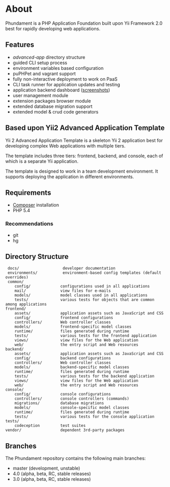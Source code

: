 About
=====

Phundament is a PHP Application Foundation built upon Yii Framework 2.0 best for rapidly developing web
applications.

Features
--------

- *advanced-app* directory structure
- guided CLI setup process
- environment variables based configuration
- puPHPet and vagrant support
- fully non-interactive deployment to work on PaaS
- CLI task runner for application updates and testing
- application backend dashboard ([screenshots](https://plus.google.com/+Phundament/posts/7y1TkmmsrcN?pid=6070967303804764434&oid=114873431066202526630))
- user management module
- extension packages browser module
- extended database migration support
- extended model & crud code generators

Based upon Yii2 Advanced Application Template
---------------------------------------------

Yii 2 Advanced Application Template is a skeleton Yii 2 application best for
developing complex Web applications with multiple tiers.

The template includes three tiers: frontend, backend, and console, each of which
is a separate Yii application.

The template is designed to work in a team development environment. It supports
deploying the application in different environments.


Requirements
------------

- [Composer](http://getcomposer.org/doc/00-intro.md#installation-nix) installation
- PHP 5.4

### Recommendations

- git
- hg

Directory Structure
-------------------

```
 docs/                   developer documentation
 environments/           environment-based config templates (default overrides)
 common/
    config/             configurations used in all applications
    mail/               view files for e-mails
    models/             model classes used in all applications
    tests/              various tests for objects that are common among applications
frontend/
    assets/             application assets such as JavaScript and CSS
    config/             frontend configurations
    controllers/        Web controller classes
    models/             frontend-specific model classes
    runtime/            files generated during runtime
    tests/              various tests for the frontend application
    views/              view files for the Web application
    web/                the entry script and Web resources
backend/
    assets/             application assets such as JavaScript and CSS
    config/             backend configurations
    controllers/        Web controller classes
    models/             backend-specific model classes
    runtime/            files generated during runtime
    tests/              various tests for the backend application
    views/              view files for the Web application
    web/                the entry script and Web resources
console/
    config/             console configurations
    controllers/        console controllers (commands)
    migrations/         database migrations
    models/             console-specific model classes
    runtime/            files generated during runtime
    tests/              various tests for the console application
tests/
    codeception         test suites
vendor/                 dependent 3rd-party packages
```

Branches
--------

The Phundament repository contains the following main branches:

- master (development, unstable)
- 4.0 (alpha, beta, RC, stable releases)
- 3.0 (alpha, beta, RC, stable releases)
